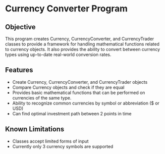 # Currency Converter Program

## Objective
This program creates Currency, CurrencyConverter, and CurrencyTrader classes to provide a framework for handling mathematical functions related to currency objects. It also provides the ability to convert between currency types using up-to-date real-world conversion rates.

## Features
* Create Currency, CurrencyConverter, and CurrencyTrader objects
* Compare Currency objects and check if they are equal
* Provides basic mathematical functions that can be performed on currencies of the same type.
* Ability to recognize common currencies by symbol or abbreviation ($ or USD)
* Can find optimal investment path between 2 points in time


## Known Limitations
* Classes accept limited forms of input
* Currently only 3 currency symbols are supported
